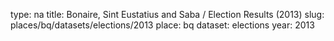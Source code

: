 type: na
title: Bonaire, Sint Eustatius and Saba / Election Results (2013)
slug: places/bq/datasets/elections/2013
place: bq
dataset: elections
year: 2013
